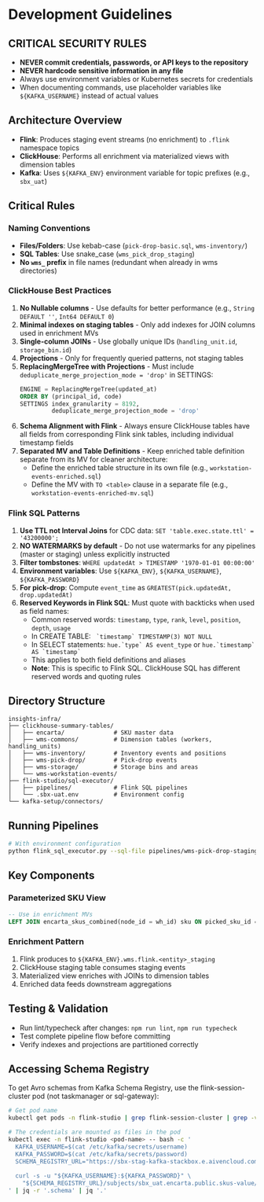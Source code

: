# Development Guidelines

## CRITICAL SECURITY RULES
- **NEVER commit credentials, passwords, or API keys to the repository**
- **NEVER hardcode sensitive information in any file**
- Always use environment variables or Kubernetes secrets for credentials
- When documenting commands, use placeholder variables like `${KAFKA_USERNAME}` instead of actual values

## Architecture Overview
- **Flink**: Produces staging event streams (no enrichment) to `.flink` namespace topics
- **ClickHouse**: Performs all enrichment via materialized views with dimension tables
- **Kafka**: Uses `${KAFKA_ENV}` environment variable for topic prefixes (e.g., `sbx_uat`)

## Critical Rules

### Naming Conventions
- **Files/Folders**: Use kebab-case (`pick-drop-basic.sql`, `wms-inventory/`)
- **SQL Tables**: Use snake_case (`wms_pick_drop_staging`)
- **No `wms_` prefix** in file names (redundant when already in wms directories)

### ClickHouse Best Practices
1. **No Nullable columns** - Use defaults for better performance (e.g., `String DEFAULT ''`, `Int64 DEFAULT 0`)
2. **Minimal indexes on staging tables** - Only add indexes for JOIN columns used in enrichment MVs
3. **Single-column JOINs** - Use globally unique IDs (`handling_unit.id`, `storage_bin.id`)
4. **Projections** - Only for frequently queried patterns, not staging tables
5. **ReplacingMergeTree with Projections** - Must include `deduplicate_merge_projection_mode = 'drop'` in SETTINGS:
   ```sql
   ENGINE = ReplacingMergeTree(updated_at)
   ORDER BY (principal_id, code)
   SETTINGS index_granularity = 8192,
            deduplicate_merge_projection_mode = 'drop'
   ```
6. **Schema Alignment with Flink** - Always ensure ClickHouse tables have all fields from corresponding Flink sink tables, including individual timestamp fields
7. **Separated MV and Table Definitions** - Keep enriched table definition separate from its MV for cleaner architecture:
   - Define the enriched table structure in its own file (e.g., `workstation-events-enriched.sql`)
   - Define the MV with `TO <table>` clause in a separate file (e.g., `workstation-events-enriched-mv.sql`)

### Flink SQL Patterns
1. **Use TTL not Interval Joins** for CDC data: `SET 'table.exec.state.ttl' = '43200000';`
2. **NO WATERMARKS by default** - Do not use watermarks for any pipelines (master or staging) unless explicitly instructed
3. **Filter tombstones**: `WHERE updatedAt > TIMESTAMP '1970-01-01 00:00:00'`
4. **Environment variables**: Use `${KAFKA_ENV}`, `${KAFKA_USERNAME}`, `${KAFKA_PASSWORD}`
5. **For pick-drop**: Compute `event_time` as `GREATEST(pick.updatedAt, drop.updatedAt)`
6. **Reserved Keywords in Flink SQL**: Must quote with backticks when used as field names:
   - Common reserved words: `timestamp`, `type`, `rank`, `level`, `position`, `depth`, `usage`
   - In CREATE TABLE: `` `timestamp` TIMESTAMP(3) NOT NULL``
   - In SELECT statements: ``hue.`type` AS event_type`` or ``hue.`timestamp` AS `timestamp` ``
   - This applies to both field definitions and aliases
   - **Note**: This is specific to Flink SQL. ClickHouse SQL has different reserved words and quoting rules

## Directory Structure
```
insights-infra/
├── clickhouse-summary-tables/
│   ├── encarta/              # SKU master data
│   ├── wms-commons/          # Dimension tables (workers, handling_units)
│   ├── wms-inventory/        # Inventory events and positions
│   ├── wms-pick-drop/        # Pick-drop events
│   ├── wms-storage/          # Storage bins and areas
│   └── wms-workstation-events/
├── flink-studio/sql-executor/
│   ├── pipelines/            # Flink SQL pipelines
│   └── .sbx-uat.env          # Environment config
└── kafka-setup/connectors/
```

## Running Pipelines
```bash
# With environment configuration
python flink_sql_executor.py --sql-file pipelines/wms-pick-drop-staging.sql --env-file .sbx-uat.env
```

## Key Components

### Parameterized SKU View
```sql
-- Use in enrichment MVs
LEFT JOIN encarta_skus_combined(node_id = wh_id) sku ON picked_sku_id = sku.sku_id
```

### Enrichment Pattern
1. Flink produces to `${KAFKA_ENV}.wms.flink.<entity>_staging`
2. ClickHouse staging table consumes staging events
3. Materialized view enriches with JOINs to dimension tables
4. Enriched data feeds downstream aggregations

## Testing & Validation
- Run lint/typecheck after changes: `npm run lint`, `npm run typecheck`
- Test complete pipeline flow before committing
- Verify indexes and projections are partitioned correctly

## Accessing Schema Registry
To get Avro schemas from Kafka Schema Registry, use the flink-session-cluster pod (not taskmanager or sql-gateway):
```bash
# Get pod name
kubectl get pods -n flink-studio | grep flink-session-cluster | grep -v taskmanager

# The credentials are mounted as files in the pod
kubectl exec -n flink-studio <pod-name> -- bash -c '
  KAFKA_USERNAME=$(cat /etc/kafka/secrets/username)
  KAFKA_PASSWORD=$(cat /etc/kafka/secrets/password)
  SCHEMA_REGISTRY_URL="https://sbx-stag-kafka-stackbox.e.aivencloud.com:22159"
  
  curl -s -u "${KAFKA_USERNAME}:${KAFKA_PASSWORD}" \
    "${SCHEMA_REGISTRY_URL}/subjects/sbx_uat.encarta.public.skus-value/versions/latest"
' | jq -r '.schema' | jq '.'
```